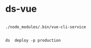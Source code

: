 # ds-vue

```shell

./node_modules/.bin/vue-cli-service

```



```shell

ds  deploy -p production

```

